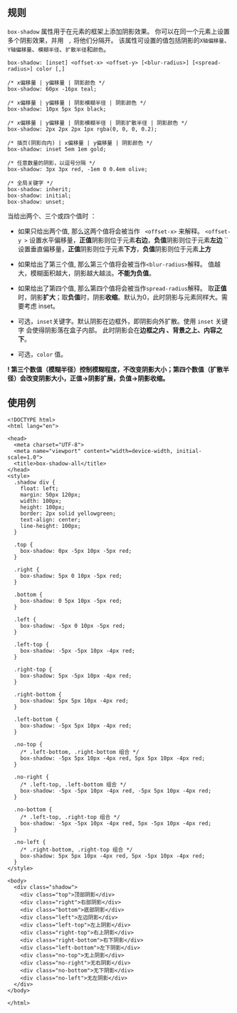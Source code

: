 ## 规则

 `box-shadow` 属性用于在元素的框架上添加阴影效果。 你可以在同一个元素上设置多个阴影效果，并用  ` ,` 将他们分隔开。 该属性可设置的值包括阴影的`X轴偏移量`、`Y轴偏移量`、`模糊半径`、`扩散半径`和`颜色`。 

```
box-shadow: [inset] <offset-x> <offset-y> [<blur-radius>] [<spread-radius>] color [,]
```

```
/* x偏移量 | y偏移量 | 阴影颜色 */
box-shadow: 60px -16px teal;

/* x偏移量 | y偏移量 | 阴影模糊半径 | 阴影颜色 */
box-shadow: 10px 5px 5px black;

/* x偏移量 | y偏移量 | 阴影模糊半径 | 阴影扩散半径 | 阴影颜色 */
box-shadow: 2px 2px 2px 1px rgba(0, 0, 0, 0.2);

/* 插页(阴影向内) | x偏移量 | y偏移量 | 阴影颜色 */
box-shadow: inset 5em 1em gold;

/* 任意数量的阴影，以逗号分隔 */
box-shadow: 3px 3px red, -1em 0 0.4em olive;

/* 全局关键字 */
box-shadow: inherit;
box-shadow: initial;
box-shadow: unset;
```

 当给出两个、三个或四个值时 ：

- 如果只给出两个值, 那么这两个值将会被当作 `  <offset-x> ` 来解释。 ` <offset-y > ` 设置水平偏移量，**正值**阴影则位于元素**右边**，**负值**阴影则位于元素**左边** `` 设置垂直偏移量，**正值**阴影则位于元素**下方**，**负值**阴影则位于元素**上方**

- 如果给出了第三个值, 那么第三个值将会被当作`<blur-radius>`解释。 值越大，模糊面积越大，阴影越大越淡。**不能为负值**。

- 如果给出了第四个值, 那么第四个值将会被当作`spread-radius`解释。 取**正值**时，阴影**扩大**；取**负值**时，阴影**收缩**。默认为0，此时阴影与元素同样大。需要考虑 inset。

- 可选，`inset`关键字。默认阴影在边框外，即阴影向外扩散。使用 `inset` 关键字 会使得阴影落在盒子内部。 此时阴影会在**边框之内 、背景之上、内容之下**。

- 可选，`color` 值。

 **! 第三个数值（模糊半径）控制模糊程度，不改变阴影大小；第四个数值（扩散半径）会改变阴影大小，正值->阴影扩展，负值->阴影收缩。** 



## 使用例

```
<!DOCTYPE html>
<html lang="en">

<head>
  <meta charset="UTF-8">
  <meta name="viewport" content="width=device-width, initial-scale=1.0">
  <title>box-shadow-all</title>
</head>
<style>
  .shadow div {
    float: left;
    margin: 50px 120px;
    width: 100px;
    height: 100px;
    border: 2px solid yellowgreen;
    text-align: center;
    line-height: 100px;
  }
  
  .top {
    box-shadow: 0px -5px 10px -5px red;
  }
  
  .right {
    box-shadow: 5px 0 10px -5px red;
  }
  
  .bottom {
    box-shadow: 0 5px 10px -5px red;
  }

  .left {
    box-shadow: -5px 0 10px -5px red;
  }

  .left-top {
    box-shadow: -5px -5px 10px -4px red;
  }

  .right-top {
    box-shadow: 5px -5px 10px -4px red;
  }

  .right-bottom {
    box-shadow: 5px 5px 10px -4px red;
  }
  
  .left-bottom {
    box-shadow: -5px 5px 10px -4px red;
  }

  .no-top {
    /* .left-bottom, .right-bottom 组合 */
    box-shadow: -5px 5px 10px -4px red, 5px 5px 10px -4px red;
  }

  .no-right {
    /* .left-top, .left-bottom 组合 */
    box-shadow: -5px -5px 10px -4px red, -5px 5px 10px -4px red;
  }

  .no-bottom {
    /* .left-top, .right-top 组合 */
    box-shadow: -5px -5px 10px -4px red, 5px -5px 10px -4px red;
  }
  
  .no-left {
    /* .right-bottom, .right-top 组合 */
    box-shadow: 5px 5px 10px -4px red, 5px -5px 10px -4px red;
  }
</style>

<body>
  <div class="shadow">
    <div class="top">顶部阴影</div>
    <div class="right">右部阴影</div>
    <div class="bottom">底部阴影</div>
    <div class="left">左边阴影</div>
    <div class="left-top">左上阴影</div>
    <div class="right-top">右上阴影</div>
    <div class="right-bottom">右下阴影</div>
    <div class="left-bottom">左下阴影</div>
    <div class="no-top">无上阴影</div>
    <div class="no-right">无右阴影</div>
    <div class="no-bottom">无下阴影</div>
    <div class="no-left">无左阴影</div>
  </div>
</body>

</html>

```

